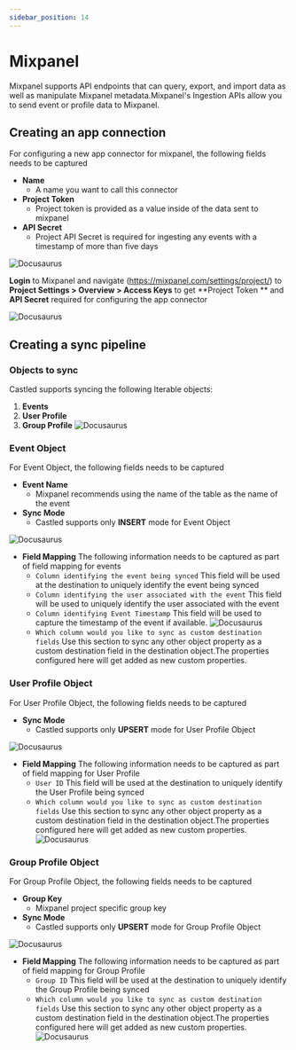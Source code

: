 ```yaml
---
sidebar_position: 14
---
```


# Mixpanel

Mixpanel supports API endpoints that can query, export, and import data as well as manipulate Mixpanel metadata.Mixpanel's Ingestion APIs allow you to send event or profile data to Mixpanel.

## Creating an app connection

For configuring a new app connector for mixpanel, the following fields needs to be captured
- **Name**
    - A name you want to call this connector
- **Project Token**
    - Project token is provided as a value inside of the data sent to mixpanel
- **API Secret**
    - Project API Secret is required for ingesting any events with a timestamp of more than five days

![Docusaurus](/img/screens/destinations/mixpanel/app_mixpanel_app_config.png)

**Login** to Mixpanel and navigate (https://mixpanel.com/settings/project/) to **Project Settings > Overview > Access Keys**  to get **Project Token ** and **API Secret** required for configuring the app connector

![Docusaurus](/img/screens/destinations/mixpanel/app_mixpanel_settings.png)


## Creating a sync pipeline

### Objects to sync
Castled supports syncing the following Iterable objects:

1. **Events**
2. **User Profile**
3. **Group Profile**
![Docusaurus](/img/screens/destinations/mixpanel/app_mixpanel_sync_objects.png)

### Event Object
For Event Object, the following fields needs to be captured
- **Event Name**
    - Mixpanel recommends using the name of the table as the name of the event
- **Sync Mode**
    - Castled supports only **INSERT** mode for Event Object

![Docusaurus](/img/screens/destinations/mixpanel/app_mixpanel_event_object.png)
- **Field Mapping**
The following information needs to be captured as part of field mapping for events
  -  `Column identifying the event being synced`
    This field will be used at the destination to uniquely identify the event being synced
  -  `Column identifying the user associated with the event` 
  This field will be used to uniquely identify the user associated with the event
  -  `Column identifying Event Timestamp`
  This field will be used to capture the timestamp of the event if available.
![Docusaurus](/img/screens/destinations/mixpanel/app_mixpanel_event_field_mapping.png)
  -  `Which column would you like to sync as custom destination fields`
  Use this section to sync any other object property as a custom destination field in the destination object.The properties configured here will get added as new custom properties.

### User Profile Object
For User Profile Object, the following fields needs to be captured
- **Sync Mode**
    - Castled supports only **UPSERT** mode for User Profile Object

![Docusaurus](/img/screens/destinations/mixpanel/app_mixpanel_user_profile.png)
- **Field Mapping**
The following information needs to be captured as part of field mapping for User Profile
  -  `User ID`
    This field will be used at the destination to uniquely identify the User Profile being synced
  -  `Which column would you like to sync as custom destination fields`
  Use this section to sync any other object property as a custom destination field in the destination object.The properties configured here will get added as new custom properties.
![Docusaurus](/img/screens/destinations/mixpanel/app_mixpanel_user_profile_field_mapping.png)

### Group Profile Object
For Group Profile Object, the following fields needs to be captured
- **Group Key**
    - Mixpanel project specific group key
- **Sync Mode**
    - Castled supports only **UPSERT** mode for Group Profile Object

![Docusaurus](/img/screens/destinations/mixpanel/app_mixpanel_group_profile.png)

- **Field Mapping**
The following information needs to be captured as part of field mapping for Group Profile
  -  `Group ID`
    This field will be used at the destination to uniquely identify the Group Profile being synced
  -  `Which column would you like to sync as custom destination fields`
  Use this section to sync any other object property as a custom destination field in the destination object.The properties configured here will get added as new custom properties.
![Docusaurus](/img/screens/destinations/mixpanel/app_mixpanel_grouo_profile_field_mapping.png)
